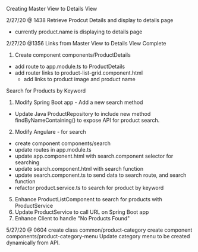 Creating Master View to Details View

2/27/20 @ 1438
Retrieve Prodcut Details and display to details page
  - currently product.name is displaying to details page

2/27/20 @1356
Links from Master View to Details View Complete
1. Create component components/ProductDetails
  - add route to app.module.ts to ProductDetails
  - add router links to product-list-grid.component.html
    - add links to product image and product name



Search for Products by Keyword
1. Modify Spring Boot app - Add a new search method
  - Update Java ProductRepository to include new method findByNameContaining() to 
    expose API for product search. 
2. Modify Angulare - for search
  - create component components/search
  - update routes in app.module.ts
  - update app.component.html with search.component selector for searching
  - update search.component.html with search function
  - update search.component.ts to send data to search route, and search function
  - refactor product.service.ts to search for product by keyword
5. Enhance ProductListComponent to search for products with ProductService
6. Update ProductService to call URL on Spring Boot app
7. Enhance Client to handle "No Products Found"

5/27/20 @ 0604
create class common/product-category
create component components/product-category-menu
Update category menu to be created dynamically from
API. 
